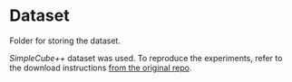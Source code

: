 # Dataset

Folder for storing the dataset.

_SimpleCube++_ dataset was used. To reproduce the experiments, refer to the download instructions [from the original repo](https://github.com/Visillect/CubePlusPlus/tree/master?tab=readme-ov-file#download).
